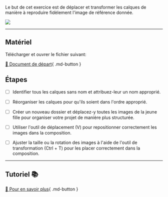 

Le but de cet exercice est de déplacer et transformer les calques de manière à reproduire fidèlement l'image de référence donnée.

![](../assets/image/vecteur_rompre.png)   <br>

***

## Matériel

Télécharger et ouvrer le fichier suivant:

[📁 Document de départ](../assets/image/vecteur_rompre_a_corriger.psd){ .md-button }   <br>

## Étapes

- [ ] Identifier tous les calques sans nom et attribuez-leur un nom approprié.
- [ ] Réorganiser les calques pour qu'ils soient dans l'ordre approprié.
- [ ] Créer un nouveau dossier et déplacez-y toutes les images de la jeune fille pour organiser votre projet de manière plus structurée.

- [ ] Utiliser l'outil de déplacement (V) pour repositionner correctement les images dans la composition.
- [ ] Ajuster la taille ou la rotation des images à l'aide de l'outil de transformation (Ctrl + T) pour les placer correctement dans la composition.

***

## Tutoriel 📚

[📖 Pour en savoir plus](https://cmontmorency365-my.sharepoint.com/:v:/g/personal/flpilote_cmontmorency_qc_ca/EXTHpLTfSCtBg5qT3TA3JNgBamh1ZfrfnF2408RhUJspMQ?nav=eyJyZWZlcnJhbEluZm8iOnsicmVmZXJyYWxBcHAiOiJPbmVEcml2ZUZvckJ1c2luZXNzIiwicmVmZXJyYWxBcHBQbGF0Zm9ybSI6IldlYiIsInJlZmVycmFsTW9kZSI6InZpZXciLCJyZWZlcnJhbFZpZXciOiJNeUZpbGVzTGlua0NvcHkifX0&e=eY6IIJ){ .md-button }   <br>
